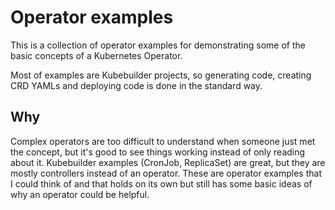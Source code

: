 # Operator examples

This is a collection of operator examples for demonstrating some of the basic concepts of a Kubernetes Operator.

Most of examples are Kubebuilder projects, so generating code, creating CRD YAMLs and deploying code is done in the standard way.

## Why

Complex operators are too difficult to understand when someone just met the concept, but it's good to see things working instead of only reading about it.
Kubebuilder examples (CronJob, ReplicaSet) are great, but they are mostly controllers instead of an operator.
These are operator examples that I could think of and that holds on its own but still has some basic ideas of why an operator could be helpful.
